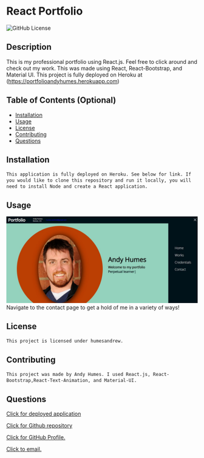 
# React Portfolio

  ![GitHub License](https://img.shields.io/badge/license-humesandrew-blue.svg)
  ## Description
  This is my professional portfolio using React.js. Feel free to click around and check out my work. This was made using React, React-Bootstrap, and Material UI. This project is fully deployed on Heroku at (https://portfolioandyhumes.herokuapp.com)

  ## Table of Contents (Optional)
  - [Installation](#installation)
  - [Usage](#usage)
  - [License](#license)
  - [Contributing](#contributing)
  - [Questions](#questions)

  ## Installation
    This application is fully deployed on Heroku. See below for link. If you would like to clone this repository and run it locally, you will need to install Node and create a React application. 
  

  ## Usage
  ![Screenshot](/public/img/rportfoliofull.jpg?raw=true "Screenshot")
    Navigate to the contact page to get a hold of me in a variety of ways! 

  ## License
    This project is licensed under humesandrew. 

  ## Contributing
    This project was made by Andy Humes. I used React.js, React-Bootstrap,React-Text-Animation, and Material-UI.

  ## Questions

  [Click for deployed application](https://portfolioandyhumes.herokuapp.com)
  
  [Click for Github repository](https://github.com/humesandrew/rportfolio)

  [Click for GitHub Profile.](https://github.com/humesandrew)

  [Click to email.](mailto:humes.andrew@gmail.com)

